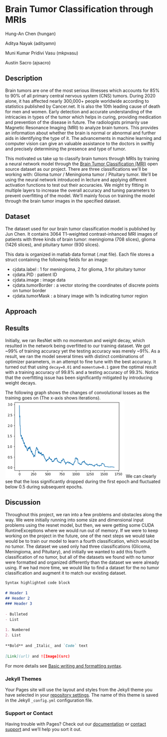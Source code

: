 # Brain Tumor Classification through MRIs

Hung-An Chen (hungan)

Aditya Nayak (adityamn)

Muni Kumar Pridivi Vasu (mkpvasu)

Austin Sacro (ajsacro)

## Description

Brain tumors are one of the most serious illnesses which accounts for 85% to 90% of all primary central nervous system (CNS) tumors. During 2020 alone, it has affected nearly 300,000+ people worldwide according to statistics published by Cancer.net. It is also the 10th leading cause of death for men and women. Early detection and accurate understanding of the intricacies in types of the tumor which helps in curing, providing medication and prevention of the disease in future. The radiologists primarily use Magnetic Resonance Imaging (MRI) to analyze brain tumors. This provides an information about whether the brain is normal or abnormal and further aids in identifying the type of it. The advancements in machine learning and computer vision can give an valuable assistance to the doctors in swiftly and precisely determining the presence and type of tumor.

This motivated us take up to classify brain tumors through MRIs by training a neural network model through the [Brain Tumor Classification (MRI)](https://figshare.com/articles/dataset/brain_tumor_dataset/1512427?file=7953679) open source dataset as our project. There are three classifications we'll be working with: Glioma tumor / Meningioma tumor / Pituitary tumor. We'll be using the neural network introduced in lecture and applying different activation functions to test out their accuracies. We might try fitting in multiple layers to increase the overall accuracy and tuning parameters to prevent overfitting of the model. We'll mainly focus on training the model through the brain tumor images in the specified dataset.

## Dataset

The dataset used for our brain tumor classification model is published by Jun Chen. It contains 3064 T1-weighted contrast-inhanced MRI images of patients with three kinds of brain tumor: meningioma (708 slices), glioma (1426 slices), and pituitary tumor (930 slices).

This data is organized in matlab data format (.mat file). Each file stores a struct containing the following fields for an image:

- cjdata.label : 1 for meningioma, 2 for glioma, 3 for pituitary tumor
- cjdata.PID : patient ID
- cjdata.image : image data
- cjdata.tumorBorder : a vector storing the coordinates of discrete points on tumor border
- cjdata.tumorMask : a binary image with 1s indicating tumor region

## Approach



## Results
Initially, we ran ResNet with no momentum and weight decay, which resulted in the
network being overfitted to our training dataset. We got ~99% of training accuracy
yet the testing accuracy was merely ~91%. As a result, we ran the model several times
with distinct combinations of optimizer parameters, in an attempt to fine tune with
the best accuracy. It turned out that using `decay=0.01` and `momentum=0.1` gave
the optimal result with a training accuracy of 99.8% and a testing accuracy of 99.3%. Notice
that the overfitting issue has been significantly mitigated by introducing
weight decays.

The following graph shows the changes of convolutional losses as the training goes
on (The x-axis shows iterations). ![Itr vs Loss](./loss.png) We can clearly see that
the loss significantly dropped during the first epoch and fluctuated below 0.5 during
subsequent epochs.


## Discussion

Throughout this project, we ran into a few problems and obstacles along the way. 
We were initially running into some size and dimensional input problems using the 
resnet model, but then, we were getting some CUDA RuntineExceptions where we would 
run out of memory. If we were to keep working on the project in the future, one of 
the next steps we would take would be to train our model to learn a fourth classification, 
which would be no tumor. The dataset we used only had three classifications (Glicoma, 
Meningioma, and Pituitary), and initially we wanted to add this fourth classification 
of no tumor, but all of the datasets we found with no tumor were formatted and organized
differently than the dataset we were already using. If we had more time, we would like
to find a dataset for the no tumor classification and augment it to match our existing
dataset.

```markdown
Syntax highlighted code block

# Header 1
## Header 2
### Header 3

- Bulleted
- List

1. Numbered
2. List

**Bold** and _Italic_ and `Code` text

[Link](url) and ![Image](src)
```

For more details see [Basic writing and formatting syntax](https://docs.github.com/en/github/writing-on-github/getting-started-with-writing-and-formatting-on-github/basic-writing-and-formatting-syntax).

### Jekyll Themes

Your Pages site will use the layout and styles from the Jekyll theme you have selected in your [repository settings](https://github.com/tzuan16/BrainTumorClassification/settings/pages). The name of this theme is saved in the Jekyll `_config.yml` configuration file.

### Support or Contact

Having trouble with Pages? Check out our [documentation](https://docs.github.com/categories/github-pages-basics/) or [contact support](https://support.github.com/contact) and we’ll help you sort it out.
